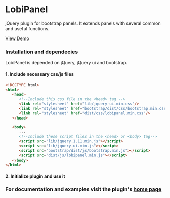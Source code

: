 # LobiPanel
jQuery plugin for bootstrap panels. It extends panels with several common and useful functions.

[View Demo](http://lobianijs.com/site/lobipanel)

### Installation and dependecies

LobiPanel is depended on jQuery, jQuery ui and bootstrap.

#### 1. Include necessary css/js files

```html
<!DOCTYPE html>
<html>
   <head>
      <!--Include this css file in the <head> tag -->
      <link rel="stylesheet" href="lib/jquery-ui.min.css"/>
      <link rel="stylesheet" href="bootstrap/dist/css/bootstrap.min.css"/>
      <link rel="stylesheet" href="dist/css/lobipanel.min.css"/>
   </head>

   <body>
      ...
      <!--Include these script files in the <head> or <body> tag-->
      <script src="lib/jquery.1.11.min.js"></script>
      <script src="lib/jquery-ui.min.js"></script>
      <script src="bootstrap/dist/js/bootstrap.min.js"></script>
      <script src="dist/js/lobipanel.min.js"></script>
   </body>
</html>
```

#### 2. Initialize plugin and use it

### For documentation and examples visit the plugin's [home page](http://lobianijs.com/site/lobipanel)
